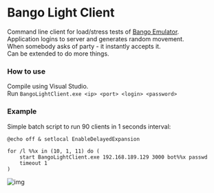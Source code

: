 # Bango Light Client
Command line client for load/stress tests of [Bango Emulator](https://github.com/lafreak/Bango).  
Application logins to server and generates random movement.  
When somebody asks of party - it instantly accepts it.  
Can be extended to do more things.

### How to use
Compile using Visual Studio.  
Run ``BangoLightClient.exe <ip> <port> <login> <password>``

### Example
Simple batch script to run 90 clients in 1 seconds interval:
```
@echo off & setlocal EnableDelayedExpansion

for /l %%x in (10, 1, 11) do (
	start BangoLightClient.exe 192.168.189.129 3000 bot%%x passwd
	timeout 1
)
```

  
![img](https://image.prntscr.com/image/_ioO0jT-SHe8d3zJf0bjuQ.png)
